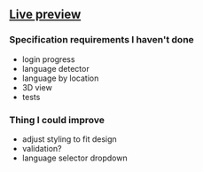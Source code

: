 ## [Live preview](https://applover.irevall.me)

### Specification requirements I haven't done
- login progress
- language detector
- language by location
- 3D view
- tests

### Thing I could improve
- adjust styling to fit design
- validation?
- language selector dropdown
